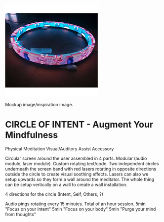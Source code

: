 ![](P5-SMD-Screen-Circular-Ring.jpg)

Mockup image/inspiration image.

# CIRCLE OF INTENT - Augment Your Mindfulness
Physical Meditation Visual/Auditory Assist Accessory

Circular screen around the user assembled in 4 parts. Modular (audio module, laser module). Custom rotating text/code.
Two independent circles underneath the screen band with red lasers rotating in opposite directions outside the circle to create visual soothing effects. Lasers can also we setup upwards so they form a wall around the meditator. The whole thing can be setup vertically on a wall to create a wall installation.

4 directions for the circle (Intent, Self, Others, ?)

Audio pings rotating every 15 minutes. Total of an hour session.
5min "Focus on your intent"
5min "Focus on your body"
5min "Purge your mind from thoughts"
